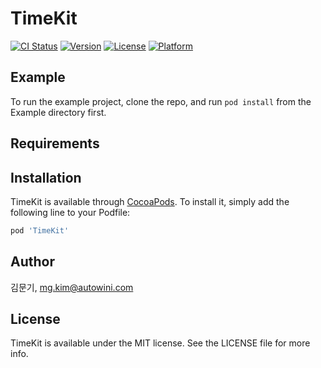 # TimeKit

[![CI Status](https://img.shields.io/travis/김문기/TimeKit.svg?style=flat)](https://travis-ci.org/김문기/TimeKit)
[![Version](https://img.shields.io/cocoapods/v/TimeKit.svg?style=flat)](https://cocoapods.org/pods/TimeKit)
[![License](https://img.shields.io/cocoapods/l/TimeKit.svg?style=flat)](https://cocoapods.org/pods/TimeKit)
[![Platform](https://img.shields.io/cocoapods/p/TimeKit.svg?style=flat)](https://cocoapods.org/pods/TimeKit)

## Example

To run the example project, clone the repo, and run `pod install` from the Example directory first.

## Requirements

## Installation

TimeKit is available through [CocoaPods](https://cocoapods.org). To install
it, simply add the following line to your Podfile:

```ruby
pod 'TimeKit'
```

## Author

김문기, mg.kim@autowini.com

## License

TimeKit is available under the MIT license. See the LICENSE file for more info.
